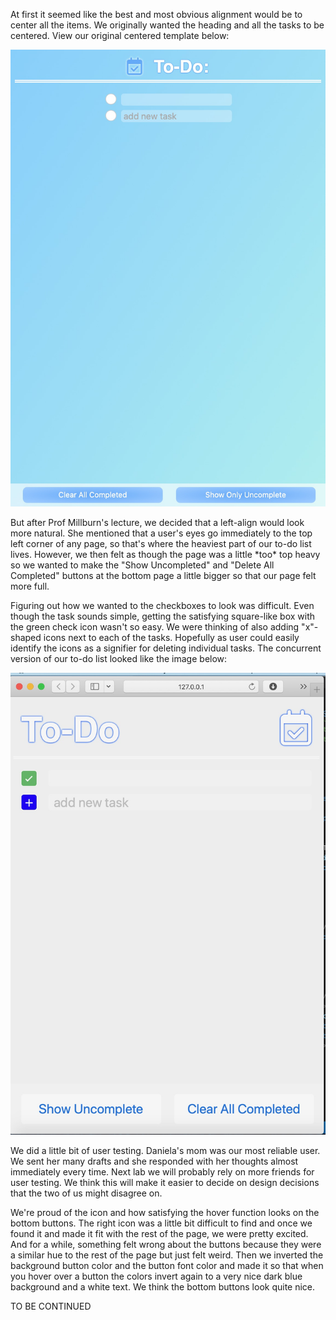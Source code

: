<p>At first it seemed like the best and most obvious alignment would be to center all the items. We originally wanted the heading and all the tasks to be centered.
View our original centered template below:</p>

![Centered To-Do List](/design/CenteredItems.jpeg "Centered Items To-Do List")

<p>But after Prof Millburn's lecture, we decided that a left-align would look more natural. She mentioned that a user's eyes go immediately to the top left corner of any page, 
so that's where the heaviest part of our to-do list lives. However, we then felt as though the page was a little *too* top heavy so we wanted to make the "Show Uncompleted" and "Delete All Completed" buttons at the bottom page a little bigger so that our page felt more full. </p>

<p> Figuring out how we wanted to the checkboxes to look was difficult. Even though the task sounds simple, getting the satisfying square-like box with the green check icon wasn't so easy. We were thinking of also adding "x"-shaped icons next to each of the tasks. Hopefully as user could easily identify the icons as a signifier for deleting individual tasks. The concurrent version of our to-do list looked like the image below:</p>

![checkboxes updated](/design/Version2.jpeg "The new checkboxes")

<p> We did a little bit of user testing. Daniela's mom was our most reliable user. We sent her many drafts and she responded with her thoughts almost immediately every time. Next lab we will probably rely on more friends for user testing. We think this will make it easier to decide on design decisions that the two of us might disagree on.</p>

<p> We're proud of the icon and how satisfying the hover function looks on the bottom buttons. The right icon was a little bit difficult to find and once we found it and made it fit with the rest of the page, we were pretty excited. And for a while, something felt wrong about the buttons because they were a similar hue to the rest of the page but just felt weird. Then we inverted the background button color and the button font color and made it so that when you hover over a button the colors invert again to a very nice dark blue background and a white text. We think the bottom buttons look quite nice.</p>
  
  
TO BE CONTINUED
